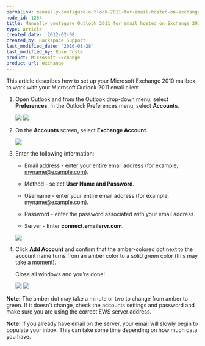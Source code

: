 ```yaml
---
permalink: manually-configure-outlook-2011-for-email-hosted-on-exchange-2010/
node_id: 1284
title: Manually configure Outlook 2011 for email hosted on Exchange 2010
type: article
created_date: '2012-02-08'
created_by: Rackspace Support
last_modified_date: '2016-01-28'
last_modified_by: Rose Coste
product: Microsoft Exchange
product_url: exchange
---
```


This article describes how to set up your
Microsoft Exchange 2010 mailbox
to work with your
Microsoft Outlook 2011 email client.

1. Open Outlook and from the Outlook drop-down menu, select
   **Preferences**. In the Outlook Preferences menu, select **Accounts**.

   ![](http://c816878.r78.cf2.rackcdn.com/(E&A)Outlook2011IMAP.png)
   ![](http://c816878.r78.cf2.rackcdn.com/(E&A)Outlook2011IMAP2.png)

2. On the **Accounts** screen, select **Exchange Account**.

   ![](http://c818071.r71.cf2.rackcdn.com/(E&A)Outlook2011Exchange.png)

3. Enter the following information:

   - Email address - enter your entire email address
     (for example, myname@example.com).

   - Method - select **User Name and Password**.

   - Username - enter your entire email address
     (for example, myname@example.com).

   - Password - enter the password associated with your email address.

   - Server - Enter **connect.emailsrvr.com**.

    ![](http://c4411995.r95.cf2.rackcdn.com/Outlook2011WithExchange2010.png)

4. Click **Add Account** and confirm that the amber-colored dot
   next to the account name turns from an amber color to a solid green color
   (this may take a moment).

   Close all windows and you're done!

   ![](http://c818071.r71.cf2.rackcdn.com/(E&A)Outlook2011Exchange4.png)
   ![](http://c818071.r71.cf2.rackcdn.com/(E&A)Outlook2011Exchange3.png)

**Note:** The amber dot may take a minute or two to change from amber to
green. If it doesn't change, check the accounts settings and password and make
sure you are using the correct EWS server address.

**Note:** If you already
have email on the server, your email will slowly begin to populate your
inbox. This can take some time depending on how much data you have.
